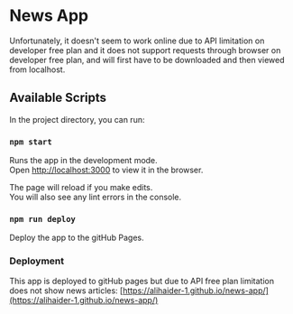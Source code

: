 # News App

Unfortunately, it doesn't seem to work online due to API limitation on developer free plan and it does not support requests through browser on developer free plan, and will first have to be downloaded and then viewed from localhost. 


## Available Scripts

In the project directory, you can run:

### `npm start`

Runs the app in the development mode.\
Open [http://localhost:3000](http://localhost:3000) to view it in the browser.

The page will reload if you make edits.\
You will also see any lint errors in the console.

### `npm run deploy`
Deploy the app to the gitHub Pages.

### Deployment

This app is deployed to gitHub pages but due to API free plan limitation does not show news articles: [https://alihaider-1.github.io/news-app/](https://alihaider-1.github.io/news-app/)


